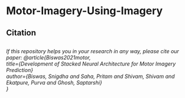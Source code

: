<h1>Motor-Imagery-Using-Imagery</h1>
<h2>Citation<h2/>
<h6>If this repository helps you in your research in any way, please cite our paper:
  @article{Biswas2021motor,</br>
  title={Development of Stacked Neural Architecture for Motor Imagery Prediction}</br>
  author={Biswas, Snigdha and Saha, Pritam and Shivam, Shivam and Ekatpure, Purva and Ghosh, Saptarshi}</br>
  }
</h6>

